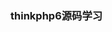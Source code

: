 <!--
 * @Author: 程英明
 * @Date: 2022-04-06 11:32:27
 * @LastEditTime: 2022-04-06 11:33:11
 * @LastEditors: 程英明
 * @Description: 
 * @FilePath: \doc-man\docs\devframe\thinkphp\thinkphp6source.md
 * QQ:504875043@qq.com
-->
### thinkphp6源码学习